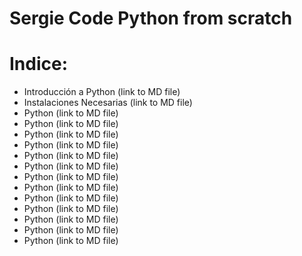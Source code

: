 # Sergie Code Python from scratch

# Indice:

 - Introducción a Python (link to MD file)
 - Instalaciones Necesarias (link to MD file)
 - Python (link to MD file)
 - Python (link to MD file)
 - Python (link to MD file)
 - Python (link to MD file)
 - Python (link to MD file)
 - Python (link to MD file)
 - Python (link to MD file)
 - Python (link to MD file)
 - Python (link to MD file)
 - Python (link to MD file)
 - Python (link to MD file)
 - Python (link to MD file)
 - Python (link to MD file)